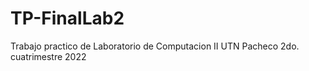 # TP-FinalLab2
 Trabajo practico de Laboratorio de Computacion II UTN Pacheco 2do. cuatrimestre 2022
